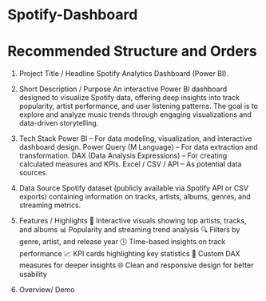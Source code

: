 # Spotify-Dashboard

# Recommended Structure and Orders

1. Project Title / Headline
Spotify Analytics Dashboard (Power BI).

2. Short Description / Purpose
An interactive Power BI dashboard designed to visualize Spotify data, offering deep insights into track popularity, artist performance, and user listening patterns. The goal is to explore and analyze music trends through engaging visualizations and data-driven storytelling.

3. Tech Stack
Power BI – For data modeling, visualization, and interactive dashboard design.
Power Query (M Language) – For data extraction and transformation.
DAX (Data Analysis Expressions) – For creating calculated measures and KPIs.
Excel / CSV / API – As potential data sources.

4. Data Source
Spotify dataset (publicly available via Spotify API or CSV exports) containing information on tracks, artists, albums, genres, and streaming metrics.

5. Features / Highlights
🎵 Interactive visuals showing top artists, tracks, and albums
📊 Popularity and streaming trend analysis
🔍 Filters by genre, artist, and release year
🕓 Time-based insights on track performance
📈 KPI cards highlighting key statistics
🧠 Custom DAX measures for deeper insights
🌐 Clean and responsive design for better usability

6. Overview/ Demo
